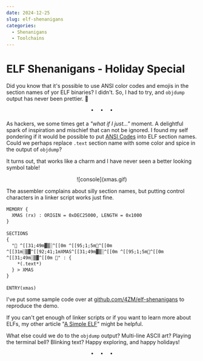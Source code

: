 ```yaml
---
date: 2024-12-25
slug: elf-shenanigans
categories:
  - Shenanigans
  - Toolchains
---
```


# ELF Shenanigans - Holiday Special

Did you know that it's possible to use ANSI color codes and emojis in the section names of yor ELF binaries? I didn't. So, I had to try, and `objdump` output has never been prettier. 🎄

<!-- more -->

<pre><p style="text-align: center; margin-top: 0px; margin-bottom: 4pt;">•  •  •</p></pre>

As hackers, we some times get a *"what if I just..."* moment. A delightful spark of inspiration and mischief that can not be ignored. I found my self pondering if it would be possible to put [ANSI Codes](https://en.wikipedia.org/wiki/ANSI_escape_code) into ELF section names. Could we perhaps replace `.text` section name with some color and spice in the output of `objdump`?

It turns out, that works like a charm and I have never seen a better looking symbol table!

<center>![console](xmas.gif)</center>

The assembler complains about silly section names, but putting control characters in a linker script works just fine.

```
MEMORY {
  XMAS (rx) : ORIGIN = 0xDEC25000, LENGTH = 0x1000
}

SECTIONS
{
  "🎄 ^[[31;49m▓▒░^[[0m ^[[95;1;5m🌟^[[0m ^[[31m░▒▓^[[92;41;1mXMAS^[[31;49m▓▒░^[[0m ^[[95;1;5m🌟^[[0m ^[[31;49m░▒▓^[[0m 🎄" : {
    *(.text*)
  } > XMAS
}

ENTRY(xmas)
```

I've put some sample code over at [github.com/4ZM/elf-shenanigans](https://github.com/4ZM/elf-shenanigans) to reproduce the demo.

If you can't get enough of linker scripts or if you want to learn more about ELFs, my other article "[A Simple ELF](../2024-12-25-a-simple-elf/a-simple-elf.md)" might be helpful.

What else could we do to the `objdump` output? Multi-line ASCII art? Playing the terminal bell? Blinking text? Happy exploring, and happy holidays!

<pre><p style="text-align: center; margin-top: 0px; margin-bottom: 4pt;">•  •  •</p></pre>
